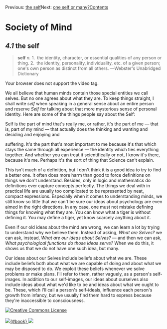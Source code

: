 <div class="chapnav">

<span class="prev">Previous: [the self](./som-4.html)</span><span
class="next">Next: [one self or many?](./som-4.2.html)</span><span
class="contents">[Contents](index.html)</span>
<div class="titlebar">

Society of Mind
===============

</div>

</div>

*4.1* the self
--------------

> **self** *n.* 1. the identity, character, or essential qualities of
> any person or thing. 2. the identity, personality, individuality, etc.
> of a given person; one's own person as distinct from all others.
> —Webster's Unabridged Dictionary

Your browser does not support the video tag.

We all believe that human minds contain those special entities we call
selves. But no one agrees about what they are. To keep things straight,
I shall write *self* when speaking in a general sense about an entire
person and reserve *Self* for talking about that more mysterious sense
of personal identity. Here are some of the things people say about the
Self:

Self is the part of mind that's really me, or rather, it's the part of
me — that is, part of my mind — that actually does the thinking and
wanting and deciding and enjoying and

suffering. It's the part that's most important to me because it's that
which stays the same through all experience — the identity which ties
everything together. And whether you can treat it scientifically or not,
I know it's there, because it's me. Perhaps it's the sort of thing that
Science can't explain.

This isn't much of a definition, but I don't think it is a good idea to
try to find a better one. It often does more harm than good to force
definitions on things we don't understand. Besides, only in logic and
mathematics do definitions ever capture concepts perfectly. The things
we deal with in practical life are usually too complicated to be
represented by neat, compact expressions. Especially when it comes to
understanding minds, we still know so little that we can't be sure our
ideas about psychology are even aimed in the right directions. In any
case, one must not mistake defining things for knowing what they are.
You can know what a tiger is without defining it. You may define a
tiger, yet know scarcely anything about it.

Even if our old ideas about the mind are wrong, we can learn a lot by
trying to understand why we believe them. Instead of asking, *What are
Selves?* we can ask, instead, *What are our ideas about Selves?* — and
then we can ask, *What psychological functions do those ideas serve?*
When we do this, it shows us that we do not have one such idea, but
many.

Our ideas about our Selves include beliefs about what we are. These
include beliefs both about what we are capable of doing and about what
we may be disposed to do. We exploit these beliefs whenever we solve
problems or make plans. I'll refer to them, rather vaguely, as a
person's self-images. In addition to our self-images, our ideas about
ourselves also include ideas about what we'd like to be and ideas about
what we ought to be. These, which I'll call a person's self-ideals,
influence each person's growth from infancy, but we usually find them
hard to express because they're inaccessible to consciousness.

<div class="footer">

[![Creative Commons
License](http://i.creativecommons.org/l/by-nc-sa/3.0/80x15.png)](http://creativecommons.org/licenses/by-nc-sa/3.0/deed.en_US)\
\
[![](./images/som_book.jpeg){#book}
![](./images/a_logo_17.gif)](http://www.amazon.com/gp/product/0671657135?ie=UTF8&camp=1789&creativeASIN=0671657135&linkCode=xm2&tag=marvinminsky)

</div>
